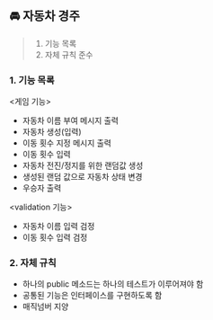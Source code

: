 ## 🚘 자동차 경주
> 1. 기능 목록
> 2. 자체 규칙 준수 

### 1. 기능 목록
<게임 기능>
- 자동차 이름 부여 메시지 출력 
- 자동차 생성(입력)
- 이동 횟수 지정 메시지 출력
- 이동 횟수 입력
- 자동차 전진/정지를 위한 랜덤값 생성
- 생성된 랜덤 값으로 자동차 상태 변경
- 우승자 출력

<validation 기능>
- 자동차 이름 입력 검정
- 이동 횟수 입력 검정 

### 2. 자체 규칙 
- 하나의 public 메소드는 하나의 테스트가 이루어져야 함
- 공통된 기능은 인터페이스를 구현하도록 함
- 매직넘버 지양